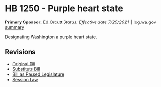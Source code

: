 # HB 1250 - Purple heart state
**Primary Sponsor:** [Ed Orcutt](/person/leg/ed.orcutt.md)
*Status: Effective date 7/25/2021.* | [leg.wa.gov summary](https://app.leg.wa.gov/billsummary?BillNumber=1250&Year=2021)

Designating Washington a purple heart state.

## Revisions
* [Original Bill](1/)
* [Substitute Bill](S/)
* [Bill as Passed Legislature](S.PL/)
* [Session Law](S.SL/)